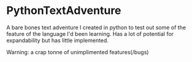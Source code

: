 # PythonTextAdventure
A bare bones text adventure I created in python to test out some of the feature of the language I'd been learning. Has a lot of potential for expandability but has little implemented.

Warning: a crap tonne of unimplimented features(/bugs)
